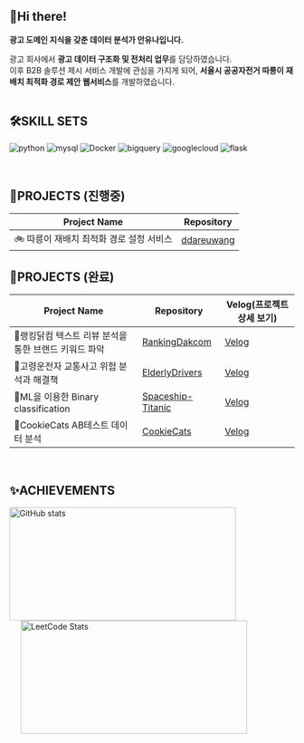 ## 👋Hi there!
**광고 도메인 지식을 갖춘 데이터 분석가 안유나입니다.** </br>

광고 회사에서 **광고 데이터 구조화 및 전처리 업무**를 담당하였습니다.</br>
이후 B2B 솔루션 제시 서비스 개발에 관심을 가지게 되어, **서울시 공공자전거 따릉이 재배치 최적화 경로 제안 웹서비스**를 개발하였습니다. </br>
</br>

## 🛠SKILL SETS
![python](https://img.shields.io/badge/Python-3776AB.svg?&style=for-the-badge&logo=Python&logoColor=ECD53F)
![mysql](https://img.shields.io/badge/mysql-4479A1.svg?&style=for-the-badge&logo=mysql&logoColor=FFFFFF)
![Docker](https://img.shields.io/badge/docker-2496ED.svg?&style=for-the-badge&logo=docker&logoColor=FFFFFF)
![bigquery](https://img.shields.io/badge/googlebigquery-669DF6.svg?&style=for-the-badge&logo=googlebigquery&logoColor=FFFFFF)
![googlecloud](https://img.shields.io/badge/googlecloud-4285F4.svg?&style=for-the-badge&logo=googlecloud&logoColor=FFFFFF)
![flask](https://img.shields.io/badge/flask-000000.svg?&style=for-the-badge&logo=flask&logoColor=FFFFFF)

</br>

## 💽PROJECTS (진행중)
|Project Name|Repository|
|------|----|
|🚲 따릉이 재배치 최적화 경로 설정 서비스| [ddareuwang](https://github.com/Public-BIke-Project/ddareuwang)|

## 💽PROJECTS (완료)
|Project Name|Repository|Velog(프로젝트 상세 보기)|
|------|----|---|
|🍗랭킹닭컴 텍스트 리뷰 분석을 통한 브랜드 키워드 파악| [RankingDakcom](https://github.com/pompom33/RankingDakcom)|[Velog](https://velog.io/@pompom_33/%EB%9E%AD%ED%82%B9%EB%8B%AD%EC%BB%B4-%EC%A0%9C%ED%92%88-%EB%A6%AC%EB%B7%B0-%EB%B6%84%EC%84%9D)|
|🚕고령운전자 교통사고 위험 분석과 해결책|[ElderlyDrivers](https://github.com/pompom33/ElderlyDrivers)|[Velog](https://velog.io/@pompom_33/%EA%B3%A0%EB%A0%B9%EC%9A%B4%EC%A0%84%EC%9E%90-%EA%B5%90%ED%86%B5%EC%82%AC%EA%B3%A0-%EC%9B%90%EC%9D%B8-%EB%B6%84%EC%84%9D%EA%B3%BC-%ED%95%B4%EA%B2%B0%EC%B1%85)|
|🚀ML을 이용한 Binary classification|[Spaceship-Titanic](https://github.com/pompom33/Spaceship-Titanic)|[Velog](https://velog.io/@pompom_33/Spaceship-Titanic-Kaggle-%EA%B2%BD%EC%A7%84%EB%8C%80%ED%9A%8C)|
|🍪CookieCats AB테스트 데이터 분석|[CookieCats](https://github.com/pompom33/CookieCats)|[Velog](https://velog.io/@pompom_33/Cookie-Cats-AB-%ED%85%8C%EC%8A%A4%ED%8A%B8-%EA%B2%B0%EA%B3%BC-%EB%8D%B0%EC%9D%B4%ED%84%B0-%EB%B6%84%EC%84%9D)
</br>

## ✨ACHIEVEMENTS
<div align="left">
  <img src="https://github-readme-stats.vercel.app/api?username=pompom33&theme=dracula_icons=true" alt="GitHub stats" width="400" height="200" />
  <img src="https://leetcard.jacoblin.cool/YUNA_030?theme=wtf&font=Khula" alt="LeetCode Stats" width="400" height="200" style="margin-left:20px;" />
</div>


